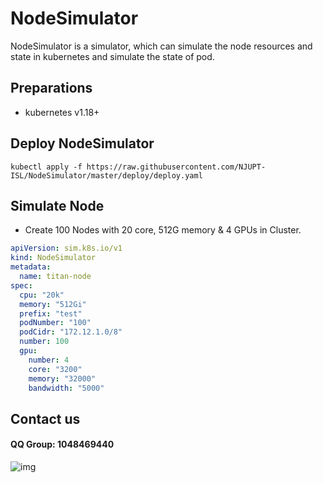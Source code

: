 # NodeSimulator

NodeSimulator is a simulator, which can simulate the node resources and state 
in kubernetes and simulate the state of pod.

## Preparations
- kubernetes v1.18+
## Deploy NodeSimulator
```shell script
kubectl apply -f https://raw.githubusercontent.com/NJUPT-ISL/NodeSimulator/master/deploy/deploy.yaml
```


## Simulate Node

- Create 100 Nodes with 20 core, 512G memory & 4 GPUs in Cluster.
```yaml
apiVersion: sim.k8s.io/v1
kind: NodeSimulator
metadata:
  name: titan-node
spec:
  cpu: "20k"
  memory: "512Gi"
  prefix: "test"
  podNumber: "100"
  podCidr: "172.12.1.0/8"
  number: 100
  gpu:
    number: 4
    core: "3200"
    memory: "32000"
    bandwidth: "5000"
```

## Contact us

#### QQ Group: 1048469440
![img](https://github.com/NJUPT-ISL/Breakfast/blob/master/img/qrcode_1581334380545.jpg)
